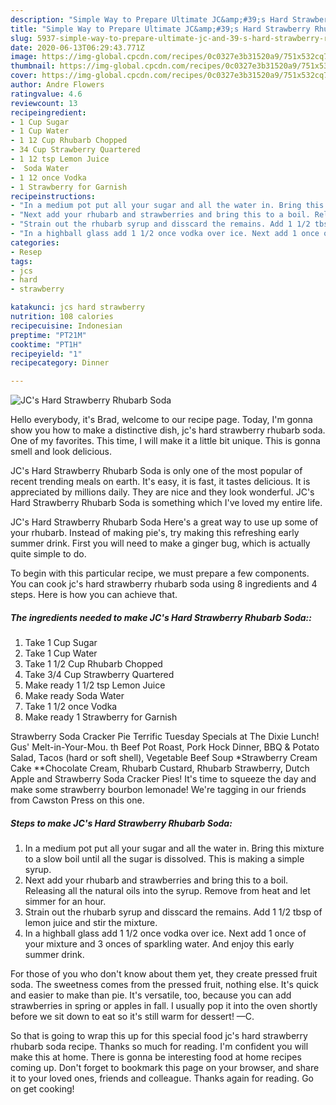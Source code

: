 ```yaml
---
description: "Simple Way to Prepare Ultimate JC&amp;#39;s Hard Strawberry Rhubarb Soda"
title: "Simple Way to Prepare Ultimate JC&amp;#39;s Hard Strawberry Rhubarb Soda"
slug: 5937-simple-way-to-prepare-ultimate-jc-and-39-s-hard-strawberry-rhubarb-soda
date: 2020-06-13T06:29:43.771Z
image: https://img-global.cpcdn.com/recipes/0c0327e3b31520a9/751x532cq70/jcs-hard-strawberry-rhubarb-soda-recipe-main-photo.jpg
thumbnail: https://img-global.cpcdn.com/recipes/0c0327e3b31520a9/751x532cq70/jcs-hard-strawberry-rhubarb-soda-recipe-main-photo.jpg
cover: https://img-global.cpcdn.com/recipes/0c0327e3b31520a9/751x532cq70/jcs-hard-strawberry-rhubarb-soda-recipe-main-photo.jpg
author: Andre Flowers
ratingvalue: 4.6
reviewcount: 13
recipeingredient:
- 1 Cup Sugar
- 1 Cup Water
- 1 12 Cup Rhubarb Chopped
- 34 Cup Strawberry Quartered
- 1 12 tsp Lemon Juice
-  Soda Water
- 1 12 once Vodka
- 1 Strawberry for Garnish
recipeinstructions:
- "In a medium pot put all your sugar and all the water in. Bring this mixture to a slow boil until all the sugar is dissolved. This is making a simple syrup."
- "Next add your rhubarb and strawberries and bring this to a boil. Releasing all the natural oils into the syrup. Remove from heat and let simmer for an hour."
- "Strain out the rhubarb syrup and disscard the remains. Add 1 1/2 tbsp of lemon juice and stir the mixture."
- "In a highball glass add 1 1/2 once vodka over ice. Next add 1 once of your mixture and 3 onces of sparkling water. And enjoy this early summer drink."
categories:
- Resep
tags:
- jcs
- hard
- strawberry

katakunci: jcs hard strawberry
nutrition: 108 calories
recipecuisine: Indonesian
preptime: "PT21M"
cooktime: "PT1H"
recipeyield: "1"
recipecategory: Dinner

---
```



![JC&#39;s Hard Strawberry Rhubarb Soda](https://img-global.cpcdn.com/recipes/0c0327e3b31520a9/751x532cq70/jcs-hard-strawberry-rhubarb-soda-recipe-main-photo.jpg)

Hello everybody, it's Brad, welcome to our recipe page. Today, I'm gonna show you how to make a distinctive dish, jc&#39;s hard strawberry rhubarb soda. One of my favorites. This time, I will make it a little bit unique. This is gonna smell and look delicious.

JC&#39;s Hard Strawberry Rhubarb Soda is only one of the most popular of recent trending meals on earth. It's easy, it is fast, it tastes delicious. It is appreciated by millions daily. They are nice and they look wonderful. JC&#39;s Hard Strawberry Rhubarb Soda is something which I've loved my entire life.

JC&#39;s Hard Strawberry Rhubarb Soda Here&#39;s a great way to use up some of your rhubarb. Instead of making pie&#39;s, try making this refreshing early summer drink. First you will need to make a ginger bug, which is actually quite simple to do.


To begin with this particular recipe, we must prepare a few components. You can cook jc&#39;s hard strawberry rhubarb soda using 8 ingredients and 4 steps. Here is how you can achieve that.

##### The ingredients needed to make JC&#39;s Hard Strawberry Rhubarb Soda::

1. Take 1 Cup Sugar
1. Take 1 Cup Water
1. Take 1 1/2 Cup Rhubarb Chopped
1. Take 3/4 Cup Strawberry Quartered
1. Make ready 1 1/2 tsp Lemon Juice
1. Make ready  Soda Water
1. Take 1 1/2 once Vodka
1. Make ready 1 Strawberry for Garnish


Strawberry Soda Cracker Pie Terrific Tuesday Specials at The Dixie Lunch! Gus&#39; Melt-in-Your-Mou. th Beef Pot Roast, Pork Hock Dinner, BBQ &amp; Potato Salad, Tacos (hard or soft shell), Vegetable Beef Soup *Strawberry Cream Cake **Chocolate Cream, Rhubarb Custard, Rhubarb Strawberry, Dutch Apple and Strawberry Soda Cracker Pies! It&#39;s time to squeeze the day and make some strawberry bourbon lemonade! We&#39;re tagging in our friends from Cawston Press on this one. 

##### Steps to make JC&#39;s Hard Strawberry Rhubarb Soda:

1. In a medium pot put all your sugar and all the water in. Bring this mixture to a slow boil until all the sugar is dissolved. This is making a simple syrup.
1. Next add your rhubarb and strawberries and bring this to a boil. Releasing all the natural oils into the syrup. Remove from heat and let simmer for an hour.
1. Strain out the rhubarb syrup and disscard the remains. Add 1 1/2 tbsp of lemon juice and stir the mixture.
1. In a highball glass add 1 1/2 once vodka over ice. Next add 1 once of your mixture and 3 onces of sparkling water. And enjoy this early summer drink.


For those of you who don&#39;t know about them yet, they create pressed fruit soda. The sweetness comes from the pressed fruit, nothing else. It&#39;s quick and easier to make than pie. It&#39;s versatile, too, because you can add strawberries in spring or apples in fall. I usually pop it into the oven shortly before we sit down to eat so it&#39;s still warm for dessert! —C. 

So that is going to wrap this up for this special food jc&#39;s hard strawberry rhubarb soda recipe. Thanks so much for reading. I'm confident you will make this at home. There is gonna be interesting food at home recipes coming up. Don't forget to bookmark this page on your browser, and share it to your loved ones, friends and colleague. Thanks again for reading. Go on get cooking!
